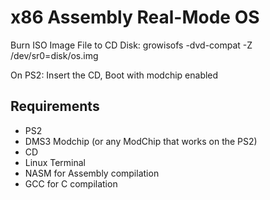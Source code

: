 
# x86 Assembly Real-Mode OS 


 Burn ISO Image File to CD Disk:  growisofs -dvd-compat -Z /dev/sr0=disk/os.img  

On PS2: Insert the CD, Boot with modchip enabled

## Requirements
- PS2
- DMS3 Modchip  (or any ModChip that works on the PS2)
- CD
- Linux Terminal
- NASM for Assembly compilation
- GCC for C compilation


